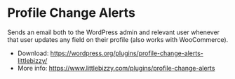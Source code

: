 # Profile Change Alerts

Sends an email both to the WordPress admin and relevant user whenever that user updates any field on their profile (also works with WooCommerce). 

* Download: https://wordpress.org/plugins/profile-change-alerts-littlebizzy/
* More info: https://www.littlebizzy.com/plugins/profile-change-alerts
